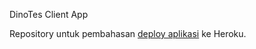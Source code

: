 DinoTes Client App

Repository untuk pembahasan [deploy aplikasi](https://devsaurus.com/deploy-heroku) ke Heroku.